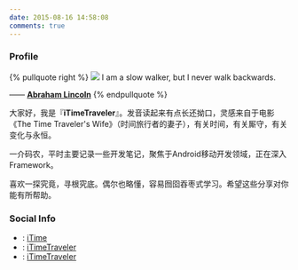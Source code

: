 ```yaml
---
date: 2015-08-16 14:58:08
comments: true
---
```




### <span class="fa fa-info-circle"></span> Profile

{% pullquote right %}
![](/gallery/campfire.gif)
I am a slow walker, but I never walk backwards.

—— [**Abraham Lincoln**](https://en.wikipedia.org/wiki/Abraham_Lincoln)
{% endpullquote %}


大家好，我是『**iTimeTraveler**』。发音读起来有点长还拗口，灵感来自于电影《The Time Traveler's Wife》（时间旅行者的妻子），有关时间，有关厮守，有关变化与永恒。


一介码农，平时主要记录一些开发笔记，聚焦于Android移动开发领域，正在深入Framework。


喜欢一探究竟，寻根究底。偶尔也略懂，容易囫囵吞枣式学习。希望这些分享对你能有所帮助。



### <span class="fa fa-share-alt"></span> Social Info


- <span class="fa fa-envelope-o"></span> : [iTime](mailto:xuewenlong_2008@sina.com)
- <span class="fa fa-google-plus"></span> : [iTimeTraveler](https://plus.google.com/116515515454998359216)
- <span class="fa fa-github"></span> : [iTimeTraveler](https://github.com/iTimeTraveler)







